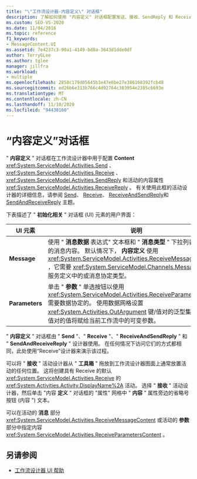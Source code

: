 ```yaml
---
title: "\"工作流设计器-内容定义\" 对话框"
description: 了解如何使用 "内容定义" 对话框配置发送、接收、SendReply 和 ReceiveReply 活动的内容属性。
ms.custom: SEO-VS-2020
ms.date: 11/04/2016
ms.topic: reference
f1_keywords:
- MessageContent.UI
ms.assetid: 7e4237c3-90a1-4149-bd8a-3643d1dde0df
author: TerryGLee
ms.author: tglee
manager: jillfra
ms.workload:
- multiple
ms.openlocfilehash: 2858c179d05645b3e47e6be27e386168392fcb48
ms.sourcegitcommit: ed26b6e313b766c4d92764c303954e2385c6693e
ms.translationtype: MT
ms.contentlocale: zh-CN
ms.lasthandoff: 11/10/2020
ms.locfileid: "94438160"
---
```

# <a name="content-definition-dialog-box"></a>“内容定义”对话框

" **内容定义** " 对话框在工作流设计器中用于配置 **Content** <xref:System.ServiceModel.Activities.Send> 、 <xref:System.ServiceModel.Activities.Receive> 、 <xref:System.ServiceModel.Activities.SendReply> 和活动的内容属性 <xref:System.ServiceModel.Activities.ReceiveReply> 。 有关使用此框的活动设计器的详细信息，请参阅 [Send](../workflow-designer/send-activity-designer.md)、 [Receive](../workflow-designer/receive-activity-designer.md)、 [ReceiveAndSendReply](../workflow-designer/receiveandsendreply-template-designer.md)和 [SendAndReceiveReply](../workflow-designer/sendandreceivereply-template-designer.md) 主题。

下表描述了 " **初始化相关** " 对话框 (UI) 元素的用户界面：

|UI 元素|说明|
|-|-----------------|
|**Message**|使用 " **消息数据** 表达式" 文本框和 " **消息类型** " 下拉列表框指定类型的消息内容。 默认情况下， **内容定义** 使用 <xref:System.ServiceModel.Activities.ReceiveMessageContent> ，它需要 <xref:System.ServiceModel.Channels.Message> 工作流服务定义中的或消息协定类型。|
|**Parameters**|单击 " **参数** " 单选按钮以使用 <xref:System.ServiceModel.Activities.ReceiveParametersContent> 需要数据协定的。 使用数据网格设置 <xref:System.Activities.OutArgument> 键/值对的泛型集合，这些键/值对的值将赋给当前工作流中的可变参数。|

" **内容定义** " 对话框由 " **Send** "、" **Receive** "、" **ReceiveAndSendReply** " 和 " **SendAndReceiveReply** " 设计器使用。 在任何情况下访问它们的方式都相同，此处使用“Receive”设计器来演示该过程。

可以将 " **接收** " 活动设计器从 " **工具箱** " 拖放到工作流设计器图面上通常放置活动的任何位置。 这将创建具有 Receive 的默认 <xref:System.ServiceModel.Activities.Receive> 的 <xref:System.Activities.Activity.DisplayName%2A> 活动。 选择 " **接收** " 活动设计器，然后单击 "内容 **定义** " 对话框的 "属性" 网格中 " **内容** " 属性旁边的省略号按钮 (内容 ") 文本。

可以在活动的 **消息** 部分 <xref:System.ServiceModel.Activities.ReceiveMessageContent> 或活动的 **参数** 部分中指定内容 <xref:System.ServiceModel.Activities.ReceiveParametersContent> 。

## <a name="see-also"></a>另请参阅

- [工作流设计器 UI 帮助](browse-and-select-a-dotnet-type-dialog-box.md)